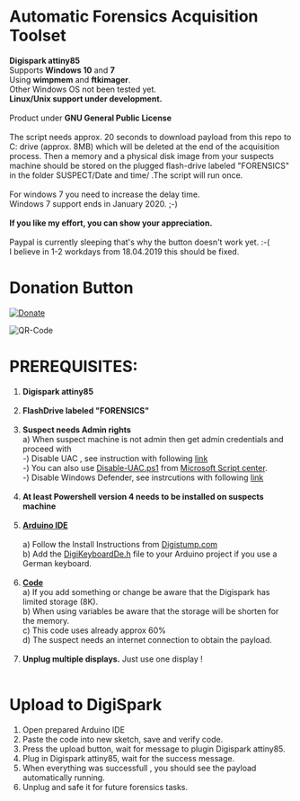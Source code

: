 # Automatic Forensics Acquisition Toolset<br/>
 **Digispark attiny85**<br/>
Supports **Windows 10** and **7** <br/>
Using **wimpmem** and **ftkimager**.<br/>
Other Windows OS not been tested yet.<br/>
**Linux/Unix support under development.**<br/><br/>
Product under **GNU General Public License**<br/><br/>
The script needs approx. 20 seconds to download payload from this repo to C: drive (approx. 8MB) which will be deleted at the end of the acquisition process. Then a memory and a physical disk image from your suspects machine should be stored on the plugged flash-drive labeled "FORENSICS" in the folder SUSPECT/Date and time/ .The script will run once. <br/><br/>
For windows 7 you need to increase the delay time.<br/>
Windows 7 support ends in January 2020. ;-) <br/><br/>
**If you like my effort, you can show your appreciation.**<br/><br/>
Paypal is currently sleeping that's why the button doesn't work yet. :-( <br/>
I believe in 1-2 workdays from 18.04.2019 this should be fixed.<br/>
# Donation Button
[![Donate](https://img.shields.io/badge/Donate-PayPal-green.svg)](https://www.paypal.com/cgi-bin/webscr?cmd=_s-xclick&hosted_button_id=BBVUYZZW9JP56)

![QR-Code](https://user-images.githubusercontent.com/49499331/56194087-6fb0cd80-6032-11e9-939f-6088a4909b9f.png)

# PREREQUISITES:<br/>
1) **Digispark attiny85**<br/><br/>
2) **FlashDrive labeled "FORENSICS"**<br/><br/>
3) **Suspect needs Admin rights**<br/>
   a) When suspect machine is not admin then get admin credentials and proceed with <br/>
   -) Disable UAC , see instruction with following [link](https://www.faqforge.com/windows/how-to-disable-the-user-account-control-uac-in-windows-10/)<br/>
   -) You can also use [Disable-UAC.ps1](https://github.com/flipthemouse/acquisition/blob/master/Disable-UAC.ps1) from [Microsoft Script center](https://gallery.technet.microsoft.com/scriptcenter/Disable-UAC-using-730b6ecd).<br/>
   -) Disable Windows Defender, see instrcutions with following [link](https://www.wikihow.com/Turn-Off-Windows-Defender-in-Windows-10)<br/><br/>
4) **At least Powershell version 4 needs to be installed on suspects machine**<br/><br/>
3) **[Arduino IDE](https://www.arduino.cc/en/main/software)**<br/><br/>
  a) Follow the Install Instructions from [Digistump.com](https://digistump.com/wiki/digispark/tutorials/connecting)<br/>
  b) Add the [DigiKeyboardDe.h](https://github.com/flipthemouse/acquisition/blob/master/DigiKeyboardDe.h) file to your Arduino project if you use a German keyboard.<br/><br/>
4) **[Code](https://github.com/flipthemouse/acquisition/blob/master/WinFor-payload.txt)**<br/>
  a) If you add something or change be aware that the Digispark has limited storage (8K).<br/>
  b) When using variables be aware that the storage will be shorten for the memory.<br/>
  c) This code uses already approx 60% <br/>
  d) The suspect needs an internet connection to obtain the payload. <br/><br/>
5) **Unplug multiple displays.** Just use one display !<br/><br/>
  
# Upload to DigiSpark<br/>
1) Open prepared Arduino IDE<br/>
2) Paste the code into new sketch, save and verify code.<br/>
3) Press the upload button, wait for message to plugin Digispark attiny85.<br/>
4) Plug in Digispark attiny85, wait for the success message.<br/>
5) When everything was successfull , you should see the payload automatically running.<br/>
6) Unplug and safe it for future forensics tasks.<br/>
  
